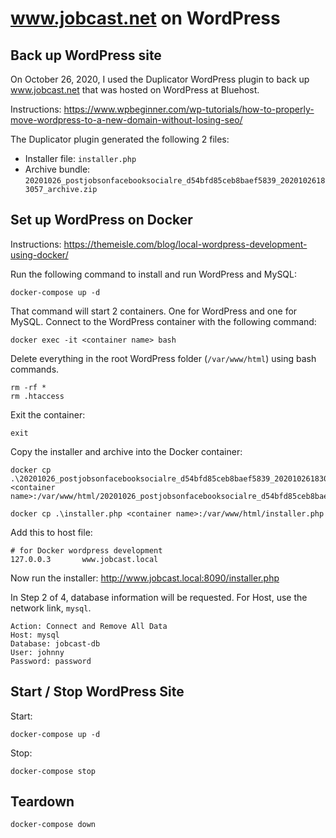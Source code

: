 # www.jobcast.net on WordPress

## Back up WordPress site
On October 26, 2020, I used the Duplicator WordPress plugin to back up www.jobcast.net that was hosted on WordPress at Bluehost.

Instructions: https://www.wpbeginner.com/wp-tutorials/how-to-properly-move-wordpress-to-a-new-domain-without-losing-seo/

The Duplicator plugin  generated the following 2 files:
* Installer file: `installer.php`
* Archive bundle: `20201026_postjobsonfacebooksocialre_d54bfd85ceb8baef5839_20201026183057_archive.zip`

## Set up WordPress on Docker
Instructions: https://themeisle.com/blog/local-wordpress-development-using-docker/

Run the following command to install and run WordPress and MySQL:
```
docker-compose up -d
```
That command will start 2 containers. One for WordPress and one for MySQL. Connect to the WordPress container with the following command:
```
docker exec -it <container name> bash
```
Delete everything in the root WordPress folder (`/var/www/html`) using bash commands.
```
rm -rf *
rm .htaccess
```

Exit the container:
```
exit
```
Copy the installer and archive into the Docker container:
```
docker cp .\20201026_postjobsonfacebooksocialre_d54bfd85ceb8baef5839_20201026183057_archive.zip <container name>:/var/www/html/20201026_postjobsonfacebooksocialre_d54bfd85ceb8baef5839_20201026183057_archive.zip

docker cp .\installer.php <container name>:/var/www/html/installer.php
```

Add this to host file:
```
# for Docker wordpress development
127.0.0.3		www.jobcast.local
```

Now run the installer:
http://www.jobcast.local:8090/installer.php

In Step 2 of 4, database information will be requested. For Host, use the network link, `mysql`.
```
Action: Connect and Remove All Data
Host: mysql
Database: jobcast-db
User: johnny
Password: password
```

## Start / Stop WordPress Site
Start:
```
docker-compose up -d
```

Stop:
```
docker-compose stop
```

## Teardown
```
docker-compose down
```
